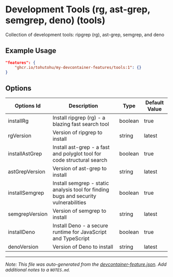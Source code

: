 
# Development Tools (rg, ast-grep, semgrep, deno) (tools)

Collection of development tools: ripgrep (rg), ast-grep, semgrep, and deno

## Example Usage

```json
"features": {
    "ghcr.io/tohutohu/my-devcontainer-features/tools:1": {}
}
```

## Options

| Options Id | Description | Type | Default Value |
|-----|-----|-----|-----|
| installRg | Install ripgrep (rg) - a blazing fast search tool | boolean | true |
| rgVersion | Version of ripgrep to install | string | latest |
| installAstGrep | Install ast-grep - a fast and polyglot tool for code structural search | boolean | true |
| astGrepVersion | Version of ast-grep to install | string | latest |
| installSemgrep | Install semgrep - static analysis tool for finding bugs and security vulnerabilities | boolean | true |
| semgrepVersion | Version of semgrep to install | string | latest |
| installDeno | Install Deno - a secure runtime for JavaScript and TypeScript | boolean | true |
| denoVersion | Version of Deno to install | string | latest |



---

_Note: This file was auto-generated from the [devcontainer-feature.json](https://github.com/tohutohu/my-devcontainer-features/blob/main/src/tools/devcontainer-feature.json).  Add additional notes to a `NOTES.md`._
